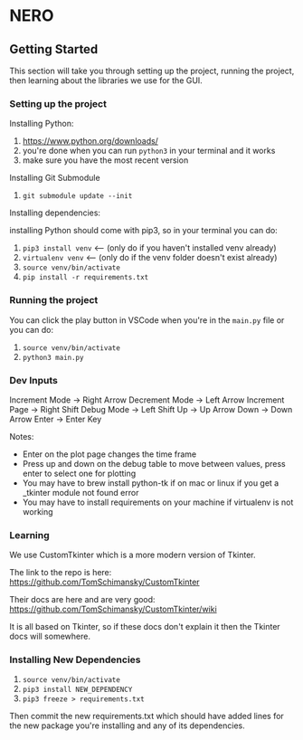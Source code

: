 # NERO

## Getting Started

This section will take you through setting up the project, running the project, then learning about the libraries we use for the GUI.

### Setting up the project

Installing Python:

1. https://www.python.org/downloads/
2. you're done when you can run `python3` in your terminal and it works
3. make sure you have the most recent version

Installing Git Submodule

1. `git submodule update --init`

Installing dependencies:

installing Python should come with pip3, so in your terminal you can do:

1. `pip3 install venv` <-- (only do if you haven't installed venv already)
2. `virtualenv venv` <-- (only do if the venv folder doesn't exist already)
3. `source venv/bin/activate`
4. `pip install -r requirements.txt`

### Running the project

You can click the play button in VSCode when you're in the `main.py` file or you can do:

1. `source venv/bin/activate`
2. `python3 main.py`

### Dev Inputs 
   Increment Mode -> Right Arrow
   Decrement Mode -> Left Arrow
   Increment Page -> Right Shift
   Debug Mode -> Left Shift
   Up -> Up Arrow
   Down -> Down Arrow
   Enter -> Enter Key

Notes:
- Enter on the plot page changes the time frame
- Press up and down on the debug table to move between values, press enter to select one for plotting
- You may have to brew install python-tk if on mac or linux if you get a _tkinter module not found error
- You may have to install requirements on your machine if virtualenv is not working

### Learning

We use CustomTkinter which is a more modern version of Tkinter. 

The link to the repo is here: https://github.com/TomSchimansky/CustomTkinter

Their docs are here and are very good: https://github.com/TomSchimansky/CustomTkinter/wiki

It is all based on Tkinter, so if these docs don't explain it then the Tkinter docs will somewhere.

### Installing New Dependencies

1. `source venv/bin/activate`
2. `pip3 install NEW_DEPENDENCY`
3. `pip3 freeze > requirements.txt`

Then commit the new requirements.txt which should have added lines for the new package you're installing and any of its dependencies.


